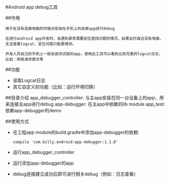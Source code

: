 #Android app debug工具

##作用

    用于在没有连接电脑的时候对安装在手机上的自家app进行debug
    
    在进行android app开发时，会遇到紧急需要定位查找问题的情况，如果此时身边没有电脑，无法查看logcat，定位问题只能靠猜测。
    
    开发人员自己的手机上一般会装测试版的app，使用此工具可以看到比较完善的logcat日志，比如：网络请求报文等
    
##功能

- 读取Logcat日志
- 其它自定义的功能（比如：运行环境切换）

##目录介绍
    app_debugger_controller:   与主app安装在同一台设备上的app，用来连接主app进行debug
    app-debugger:   在主app中依赖的lib module
    app_test:       依赖app-debugger的demo

##使用方式

- 在工程app module的build.gradle中添加app-debugger的依赖:
    
    `compile 'com.billy.android:app-debugger:1.1.8'`
- 运行app_debugger_controller

- 运行添加app-debugger的app

- debug连接建立成功后即可进行相关debug（例如：日志查看）




